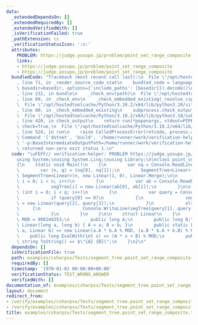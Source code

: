 ```yaml
---
data:
  _extendedDependsOn: []
  _extendedRequiredBy: []
  _extendedVerifiedWith: []
  _isVerificationFailed: true
  _pathExtension: cs
  _verificationStatusIcon: ':x:'
  attributes:
    PROBLEM: https://judge.yosupo.jp/problem/point_set_range_composite
    links:
    - https://judge.yosupo.jp/problem/point_set_range_composite
    - https://judge.yosupo.jp/problem/point_set_range_composite
  bundledCode: "Traceback (most recent call last):\n  File \"/opt/hostedtoolcache/Python/3.10.2/x64/lib/python3.10/site-packages/onlinejudge_verify/documentation/build.py\"\
    , line 71, in _render_source_code_stat\n    bundled_code = language.bundle(stat.path,\
    \ basedir=basedir, options={'include_paths': [basedir]}).decode()\n  File \"/opt/hostedtoolcache/Python/3.10.2/x64/lib/python3.10/site-packages/onlinejudge_verify/languages/csharp.py\"\
    , line 231, in bundle\n    _check_env(path)\n  File \"/opt/hostedtoolcache/Python/3.10.2/x64/lib/python3.10/site-packages/onlinejudge_verify/languages/csharp.py\"\
    , line 89, in _check_env\n    _check_embedded_existing(_resolve_csproj(path))\n\
    \  File \"/opt/hostedtoolcache/Python/3.10.2/x64/lib/python3.10/site-packages/onlinejudge_verify/languages/csharp.py\"\
    , line 80, in _check_embedded_existing\n    subprocess.check_output(command)\n\
    \  File \"/opt/hostedtoolcache/Python/3.10.2/x64/lib/python3.10/subprocess.py\"\
    , line 420, in check_output\n    return run(*popenargs, stdout=PIPE, timeout=timeout,\
    \ check=True,\n  File \"/opt/hostedtoolcache/Python/3.10.2/x64/lib/python3.10/subprocess.py\"\
    , line 524, in run\n    raise CalledProcessError(retcode, process.args,\nsubprocess.CalledProcessError:\
    \ Command '['dotnet', 'build', '/home/runner/work/verification-helper/verification-helper/examples/csharpsx/Tests/Tests.csproj',\
    \ '-p:BaseIntermediateOutputPath=/home/runner/work/verification-helper/verification-helper/.verify-helper/cache/dotnet/obj/']'\
    \ returned non-zero exit status 1.\n"
  code: "\uFEFF// verification-helper: PROBLEM https://judge.yosupo.jp/problem/point_set_range_composite\n\
    using System;\nusing System.Linq;\nusing Library;\n\nclass point_set_range_composite\n\
    {\n    static void Main()\n    {\n        var nq = Console.ReadLine().Split().Select(int.Parse).ToArray();\n\
    \        var (n, q) = (nq[0], nq[1]);\n        SegmentTree<Linear> segTree = new\
    \ SegmentTree<Linear>(n, new Linear(1, 0), Linear.Merge);\n\n        for (int\
    \ i = 0; i < n; i++)\n        {\n            var ab = Console.ReadLine().Split().Select(int.Parse).ToArray();\n\
    \            segTree[i] = new Linear(ab[0], ab[1]);\n        }\n\n        for\
    \ (int i = 0; i < q; i++)\n        {\n            var query = Console.ReadLine().Split().Select(int.Parse).ToArray();\n\
    \            if (query[0] == 0)\n            {\n                segTree[query[1]]\
    \ = new Linear(query[2], query[3]);\n            }\n            else\n       \
    \     {\n                Console.WriteLine(segTree[query[1]..query[2]].EvalWith(query[3]));\n\
    \            }\n        }\n    }\n\n    struct Linear\n    {\n        const int\
    \ MOD = 998244353;\n        public long A;\n        public long B;\n        public\
    \ Linear(long a, long b) { A = a; B = b; }\n        public static Linear Merge(Linear\
    \ a, Linear b) => new Linear(a.A * b.A % MOD, (a.B * b.A + b.B) % MOD);\n    \
    \    public long EvalWith(int x) => (A * x + B) % MOD;\n        public override\
    \ string ToString() => $\"{A} {B}\";\n    }\n}\n"
  dependsOn: []
  isVerificationFile: true
  path: examples/csharpsx/Tests/segment_tree.point_set_range_composite.test.cs
  requiredBy: []
  timestamp: '1970-01-01 00:00:00+00:00'
  verificationStatus: TEST_WRONG_ANSWER
  verifiedWith: []
documentation_of: examples/csharpsx/Tests/segment_tree.point_set_range_composite.test.cs
layout: document
redirect_from:
- /verify/examples/csharpsx/Tests/segment_tree.point_set_range_composite.test.cs
- /verify/examples/csharpsx/Tests/segment_tree.point_set_range_composite.test.cs.html
title: examples/csharpsx/Tests/segment_tree.point_set_range_composite.test.cs
---
```

